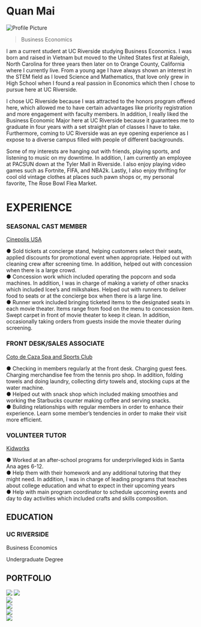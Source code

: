 # Quan Mai
![Profile Picture](https://f73f2f47be904d8493809778039b4b60.vfs.cloud9.us-east-2.amazonaws.com/_static/LearnCS8-Resume/img/quanmai.jpeg)
> Business Economics


I am a current student at UC Riverside studying Business Economics. I was born and raised in Vietnam but moved to the United States first at Raleigh, North Carolina for three years then later on to Orange County, California where I currently live. From a young age I have always shown an interest in the STEM field as I loved Science and Mathematics, that love only grew in High School when I found a real passion in Economics which then I chose to pursue here at UC Riverside.  
  
I chose UC Riverside because I was attracted to the honors program offered here, which allowed me to have certain advantages like priority registration and more engagement with faculty members. In addition, I really liked the Business Economic Major here at UC Riverside because it guarantees me to graduate in four years with a set straight plan of classes I have to take. Furthermore, coming to UC Riverside was an eye opening experience as I expose to a diverse campus filled with people of different backgrounds.  
  
Some of my interests are hanging out with friends, playing sports, and listening to music on my downtime. In addition, I am currently an employee at PACSUN down at the Tyler Mall in Riverside. I also enjoy playing video games such as Fortnite, FIFA, and NBA2k. Lastly, I also enjoy thrifting for cool old vintage clothes at places such pawn shops or, my personal favorite, The Rose Bowl Flea Market.


# EXPERIENCE

### SEASONAL CAST MEMBER

[Cinepolis USA](https://cinepolisusa.com/)

● Sold tickets at concierge stand, helping customers select their seats, applied discounts for promotional event when appropriate. Helped out with cleaning crew after screening time. In addition, helped out with concession when there is a large crowd.  
● Concession work which included operating the popcorn and soda machines. In addition, I was in charge of making a variety of other snacks which included Icee’s and milkshakes. Helped out with runners to deliver food to seats or at the concierge box when there is a large line.  
● Runner work included bringing ticketed items to the designated seats in each movie theater. Items range from food on the menu to concession item. Swept carpet in front of movie theater to keep it clean. In addition, occasionally taking orders from guests inside the movie theater during screening.

### FRONT DESK/SALES ASSOCIATE

[Coto de Caza Spa and Sports Club](https://www.clubcorp.com/Clubs/Coto-de-Caza-Golf-Racquet-Club/Amenities/Spa/)

● Checking in members regularly at the front desk. Charging guest fees. Charging merchandise fee from the tennis pro shop. In addition, folding towels and doing laundry, collecting dirty towels and, stocking cups at the water machine.  
● Helped out with snack shop which included making smoothies and working the Starbucks counter making coffee and serving snacks.  
● Building relationships with regular members in order to enhance their experience. Learn some member’s tendencies in order to make their visit more efficient.

### VOLUNTEER TUTOR

[Kidworks](https://kidworksoc.org/)

● Worked at an after-school programs for underprivileged kids in Santa Ana ages 6-12.  
● Help them with their homework and any additional tutoring that they might need. In addition, I was in charge of leading programs that teaches about college education and what to expect in their upcoming years  
● Help with main program coordinator to schedule upcoming events and day to day activities which included crafts and skills composition.

## EDUCATION
### UC RIVERSIDE

Business Economics

Undergraduate Degree
## PORTFOLIO

![](https://f73f2f47be904d8493809778039b4b60.vfs.cloud9.us-east-2.amazonaws.com/_static/LearnCS8-Resume/img/storefront%20(1).jpg)  ![](https://f73f2f47be904d8493809778039b4b60.vfs.cloud9.us-east-2.amazonaws.com/_static/LearnCS8-Resume/img/2018HP_Slide4%20(1).jpg)  
![](https://f73f2f47be904d8493809778039b4b60.vfs.cloud9.us-east-2.amazonaws.com/_static/LearnCS8-Resume/img/image%20(1).jpg)  
![](https://f73f2f47be904d8493809778039b4b60.vfs.cloud9.us-east-2.amazonaws.com/_static/LearnCS8-Resume/img/KWS%20(1).jpg)  
![](https://f73f2f47be904d8493809778039b4b60.vfs.cloud9.us-east-2.amazonaws.com/_static/LearnCS8-Resume/img/ucr%20(1).jpg)  
![](https://f73f2f47be904d8493809778039b4b60.vfs.cloud9.us-east-2.amazonaws.com/_static/LearnCS8-Resume/img/Essential-Books%20(1).jpg)

